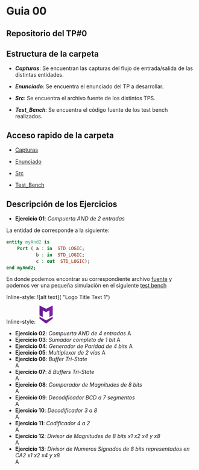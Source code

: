 # Guia 00

## Repositorio del TP#0

## Estructura de la carpeta

* ***Capturas***: Se encuentran las capturas del flujo de entrada/salida de las distintas entidades.

* ***Enunciado***: Se encuentra el enunciado del TP a desarrollar.

* ***Src***: Se encuentra el archivo fuente de los distintos TPS.

* ***Test_Bench***: Se encuentra el código fuente de los test bench realizados.

## Acceso rapido de la carpeta

* [Capturas](/guia00/capturas/)

* [Enunciado](/guia00/enunciado/guiaDeClase00.pdf)

* [Src](/guia00/src/)

* [Test_Bench](/guia00/test_bench/)

## Descripción de los Ejercicios

* **Ejercicio 01**: *Compuerta AND de 2 entradas*

La entidad de corresponde a la siguiente: 

```vhdl
entity myAnd2 is
    Port ( a : in  STD_LOGIC;
           b : in  STD_LOGIC;
           c : out  STD_LOGIC);
end myAnd2;
```
En donde podemos encontrar su correspondiente archivo [fuente](/guia00/src/guiaDeClase00_01.vhd) y podemos ver una pequeña simulación en el siguiente [test bench](/guia00/test_bench/guiaDeClase00_01_tb.vhd)

Inline-style:
![alt text]( "Logo Title Text 1")

Inline-style: 
![alt text](https://github.com/adam-p/markdown-here/raw/master/src/common/images/icon48.png "Logo Title Text 1")



* **Ejercicio 02**: *Compuerta AND de 4 entradas*
A
* **Ejercicio 03**: *Sumador completo de 1 bit*
A
* **Ejercicio 04**: *Generador de Paridad de 4 bits*
A
* **Ejercicio 05**: *Multiplexor de 2 vías*
A
* **Ejercicio 06**: *Buffer Tri-State*\
A
* **Ejercicio 07**: *8 Buffers Tri-State*\
A
* **Ejercicio 08**: *Comparador de Magnitudes de 8 bits*\
A
* **Ejercicio 09**: *Decodificador BCD a 7 segmentos*\
A
* **Ejercicio 10**: *Decodificador 3 a 8*\
A
* **Ejercicio 11**: *Codificador 4 a 2*\
A
* **Ejercicio 12**: *Divisor de Magnitudes de 8 bits x1 x2 x4 y x8*\
A
* **Ejercicio 13**: *Divisor de Numeros Signados de 8 bits representados en CA2 x1 x2 x4 y x8*\
A
